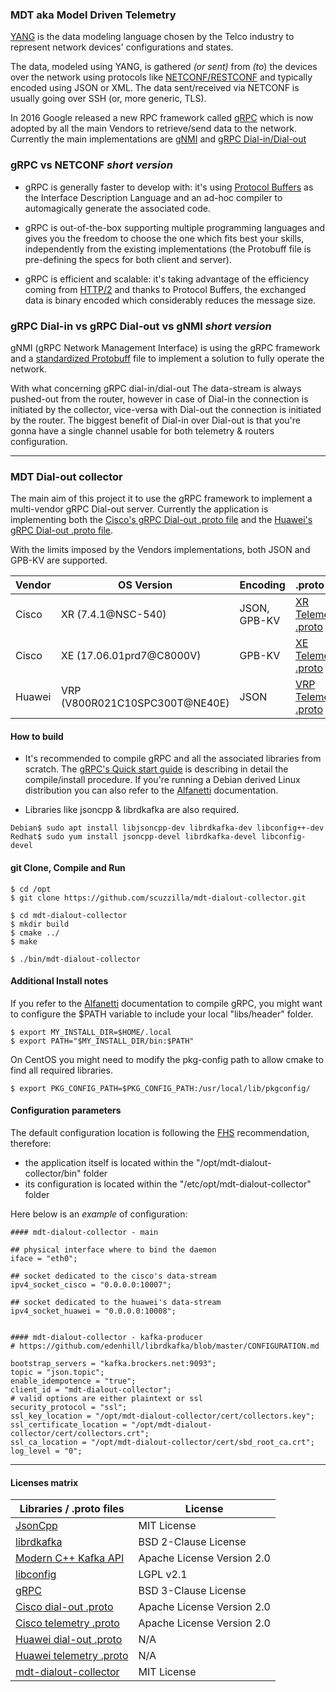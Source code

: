 ### MDT aka Model Driven Telemetry

[YANG](https://datatracker.ietf.org/doc/html/rfc6020) is the data modeling language chosen by the Telco industry to represent
network devices' configurations and states.

The data, modeled using YANG, is gathered _(or sent)_ from _(to_) the devices over the network using protocols like
[NETCONF\/RESTCONF](https://datatracker.ietf.org/doc/html/rfc6241) and typically encoded using JSON or XML. The data sent/received
via NETCONF is usually going over SSH (or, more generic, TLS).

In 2016 Google released a new RPC framework called [gRPC](https://www.grpc.io) which is now adopted by
all the main Vendors to retrieve/send data to the network. Currently the main implementations are [gNMI](https://github.com/openconfig/gnmi)
and [gRPC Dial-in\/Dial-out](https://xrdocs.io/telemetry/blogs/2017-01-20-model-driven-telemetry-dial-in-or-dial-out/)

### gRPC vs NETCONF _short version_

- gRPC is generally faster to develop with: it's using [Protocol Buffers](https://developers.google.com/protocol-buffers/) as the
Interface Description Language and an ad-hoc compiler to automagically generate the associated code.

- gRPC is out-of-the-box supporting multiple programming languages and gives you the freedom to choose the one which fits best your skills,
independently from the existing implementations (the Protobuff file is pre-defining the specs for both client and server).

- gRPC is efficient and scalable: it's taking advantage of the efficiency coming from [HTTP/2](https://datatracker.ietf.org/doc/html/rfc7540)
and thanks to Protocol Buffers, the exchanged data is binary encoded which considerably reduces the message size.

### gRPC Dial-in vs gRPC Dial-out vs gNMI _short version_

gNMI (gRPC Network Management Interface) is using the gRPC framework and a [standardized Protobuff](https://www.openconfig.net/projects/rpc/)
file to implement a solution to fully operate the network.

With what concerning gRPC dial-in/dial-out The data-stream is always pushed-out from the router, however in case of Dial-in the connection
is initiated by the collector, vice-versa with Dial-out the connection is initiated by the router.
The biggest benefit of Dial-in over Dial-out is that you're gonna have a single channel usable for both telemetry & routers configuration.

---

### MDT Dial-out collector

The main aim of this project it to use the gRPC framework to implement a multi-vendor gRPC Dial-out server. Currently the application is implementing
both the [Cisco's gRPC Dial-out .proto file](https://github.com/ios-xr/model-driven-telemetry/blob/ebc059d77f813b63bb5a3139f5178ad11665d49f/protos/66x/mdt_grpc_dialout/mdt_grpc_dialout.proto)
and the [Huawei's gRPC Dial-out .proto file](https://support.huawei.com/enterprise/en/doc/EDOC1100139549/40577baf/common-proto-files).

With the limits imposed by the Vendors implementations, both JSON and GPB-KV are supported.

| Vendor | OS Version                     |   Encoding   |      .proto file                                                                                                                                  |
|--------|--------------------------------|--------------|---------------------------------------------------------------------------------------------------------------------------------------------------|
| Cisco  | XR  (7.4.1@NSC-540)            | JSON, GPB-KV | [XR Telemetry .proto](https://github.com/ios-xr/model-driven-telemetry/blob/ebc059d77f813b63bb5a3139f5178ad11665d49f/protos/66x/telemetry.proto)  |
| Cisco  | XE  (17.06.01prd7@C8000V)      | GPB-KV       | [XE Telemetry .proto](https://github.com/ios-xr/model-driven-telemetry/blob/ebc059d77f813b63bb5a3139f5178ad11665d49f/protos/66x/telemetry.proto)  |
| Huawei | VRP (V800R021C10SPC300T@NE40E) | JSON         | [VRP Telemetry .proto](https://support.huawei.com/enterprise/en/doc/EDOC1100139549/40577baf/common-proto-files)                                   |

#### How to build

- It's recommended to compile gRPC and all the associated libraries from scratch.
The [gRPC's Quick start guide](https://grpc.io/docs/languages/cpp/quickstart/) is describing in detail the compile/install procedure. If
you're running a Debian derived Linux distribution you can also refer to the [Alfanetti](https://www.alfanetti.org/grpc-compile-debian.html) documentation.

- Libraries like jsoncpp & librdkafka are also required.
```SHELL
Debian$ sudo apt install libjsoncpp-dev librdkafka-dev libconfig++-dev
Redhat$ sudo yum install jsoncpp-devel librdkafka-devel libconfig-devel
```

#### git Clone, Compile and Run
```SHELL
$ cd /opt
$ git clone https://github.com/scuzzilla/mdt-dialout-collector.git

$ cd mdt-dialout-collector
$ mkdir build
$ cmake ../
$ make

$ ./bin/mdt-dialout-collector
```

#### Additional Install notes

If you refer to the [Alfanetti](https://www.alfanetti.org/grpc-compile-debian.html) documentation to compile gRPC, you might want to configure the $PATH variable to include your local
"libs/header" folder.
```SHELL
$ export MY_INSTALL_DIR=$HOME/.local
$ export PATH="$MY_INSTALL_DIR/bin:$PATH"
```

On CentOS you might need to modify the pkg-config path to allow cmake to find all required libraries.
```SHELL
$ export PKG_CONFIG_PATH=$PKG_CONFIG_PATH:/usr/local/lib/pkgconfig/
```

#### Configuration parameters

The default configuration location is following the [FHS](https://refspecs.linuxfoundation.org/fhs.shtml) recommendation, therefore:
- the application itself is located within the "/opt/mdt-dialout-collector/bin" folder
- its configuration is located within the "/etc/opt/mdt-dialout-collector" folder

Here below is an *example* of configuration:
```SHELL
#### mdt-dialout-collector - main

## physical interface where to bind the daemon
iface = "eth0";

## socket dedicated to the cisco's data-stream
ipv4_socket_cisco = "0.0.0.0:10007";

## socket dedicated to the huawei's data-stream
ipv4_socket_huawei = "0.0.0.0:10008";


#### mdt-dialout-collector - kafka-producer
# https://github.com/edenhill/librdkafka/blob/master/CONFIGURATION.md

bootstrap_servers = "kafka.brockers.net:9093";
topic = "json.topic";
enable_idempotence = "true";
client_id = "mdt-dialout-collector";
# valid options are either plaintext or ssl
security_protocol = "ssl";
ssl_key_location = "/opt/mdt-dialout-collector/cert/collectors.key";
ssl_certificate_location = "/opt/mdt-dialout-collector/cert/collectors.crt";
ssl_ca_location = "/opt/mdt-dialout-collector/cert/sbd_root_ca.crt";
log_level = "0";
```

---

#### Licenses matrix

|  Libraries / .proto files                                                                                                                                                 | License                   |
|---------------------------------------------------------------------------------------------------------------------------------------------------------------------------|---------------------------|
| [JsonCpp](https://github.com/open-source-parsers/jsoncpp)                                                                                                                 | MIT License               |
| [librdkafka](https://github.com/edenhill/librdkafka)                                                                                                                      | BSD 2-Clause License      |
| [Modern C++ Kafka API](https://github.com/morganstanley/modern-cpp-kafka)                                                                                                 | Apache License Version 2.0|
| [libconfig](http://hyperrealm.github.io/libconfig/)                                                                                                                       | LGPL v2.1                 |
| [gRPC](https://github.com/grpc/grpc)                                                                                                                                      | BSD 3-Clause License      |
| [Cisco dial-out .proto](https://github.com/ios-xr/model-driven-telemetry/blob/ebc059d77f813b63bb5a3139f5178ad11665d49f/protos/66x/mdt_grpc_dialout/mdt_grpc_dialout.proto)| Apache License Version 2.0|
| [Cisco telemetry .proto](https://github.com/ios-xr/model-driven-telemetry/blob/ebc059d77f813b63bb5a3139f5178ad11665d49f/protos/66x/telemetry.proto)                       | Apache License Version 2.0|
| [Huawei dial-out .proto](https://support.huawei.com/enterprise/en/doc/EDOC1100139549/40577baf/common-proto-files)                                                         | N/A                       |
| [Huawei telemetry .proto](https://support.huawei.com/enterprise/en/doc/EDOC1100139549/40577baf/common-proto-files)                                                        | N/A                       |
| [mdt-dialout-collector](https://github.com/scuzzilla/mdt-dialout-collector)                                                                                               | MIT License               |
